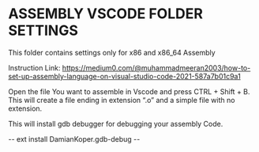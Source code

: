 # ASSEMBLY VSCODE FOLDER SETTINGS
This folder contains settings only for x86 and x86_64 Assembly

Instruction Link:
https://medium0.com/@muhammadmeeran2003/how-to-set-up-assembly-language-on-visual-studio-code-2021-587a7b01c9a1

Open the file You want to assemble in Vscode and press CTRL + Shift + B. This will create a file ending in extension “.o” and a simple file with no extension.

This will install gdb debugger for debugging your assembly Code.

-- ext install DamianKoper.gdb-debug --